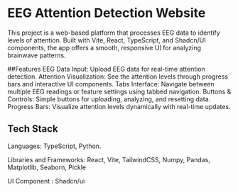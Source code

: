 # EEG Attention Detection Website
This project is a web-based platform that processes EEG data to identify levels of attention. Built with Vite, React, TypeScript, and Shadcn/UI components, the app offers a smooth, responsive UI for analyzing brainwave patterns.

##Features
EEG Data Input: Upload EEG data for real-time attention detection.
Attention Visualization: See the attention levels through progress bars and interactive UI components.
Tabs Interface: Navigate between multiple EEG readings or feature settings using tabbed navigation.
Buttons & Controls: Simple buttons for uploading, analyzing, and resetting data.
Progress Bars: Visualize attention levels dynamically with real-time updates.

## Tech Stack
Languages: TypeScript, Python.

Libraries and Frameworks: React, Vite, TailwindCSS, Numpy, Pandas, Matplotlib, Seaborn, Pickle

UI Component : Shadcn/ui



